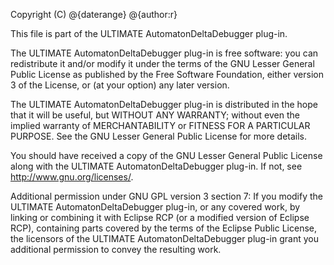 Copyright (C) @{daterange} @{author:r}

This file is part of the ULTIMATE AutomatonDeltaDebugger plug-in.

The ULTIMATE AutomatonDeltaDebugger plug-in is free software: you can redistribute it and/or modify
it under the terms of the GNU Lesser General Public License as published
by the Free Software Foundation, either version 3 of the License, or
(at your option) any later version.

The ULTIMATE AutomatonDeltaDebugger plug-in is distributed in the hope that it will be useful,
but WITHOUT ANY WARRANTY; without even the implied warranty of
MERCHANTABILITY or FITNESS FOR A PARTICULAR PURPOSE.  See the
GNU Lesser General Public License for more details.

You should have received a copy of the GNU Lesser General Public License
along with the ULTIMATE AutomatonDeltaDebugger plug-in. If not, see <http://www.gnu.org/licenses/>.

Additional permission under GNU GPL version 3 section 7:
If you modify the ULTIMATE AutomatonDeltaDebugger plug-in, or any covered work, by linking
or combining it with Eclipse RCP (or a modified version of Eclipse RCP), 
containing parts covered by the terms of the Eclipse Public License, the 
licensors of the ULTIMATE AutomatonDeltaDebugger plug-in grant you additional permission 
to convey the resulting work.
